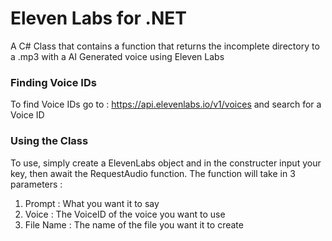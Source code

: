 # Eleven Labs for .NET
A C# Class that contains a function that returns the incomplete directory to a .mp3 with a AI Generated voice using Eleven Labs

### Finding Voice IDs
To find Voice IDs go to : https://api.elevenlabs.io/v1/voices and search for a Voice ID

### Using the Class
To use, simply create a ElevenLabs object and in the constructer input your key, then await the RequestAudio function.
The function will take in 3 parameters :
1. Prompt : What you want it to say
2. Voice : The VoiceID of the voice you want to use
3. File Name : The name of the file you want it to create
